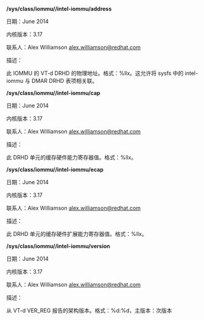 **/sys/class/iommu/<iommu>/intel-iommu/address**

日期：June 2014

内核版本：3.17

联系人：Alex Williamson <alex.williamson@redhat.com>

描述：

此 IOMMU 的 VT-d DRHD 的物理地址。格式：%llx。这允许将 sysfs 中的 intel-iommu 与 DMAR DRHD 表项相关联。

**/sys/class/iommu/<iommu>/intel-iommu/cap**

日期：June 2014

内核版本：3.17

联系人：Alex Williamson <alex.williamson@redhat.com>

描述：

此 DRHD 单元的缓存硬件能力寄存器值。格式：%llx。

**/sys/class/iommu/<iommu>/intel-iommu/ecap**

日期：June 2014

内核版本：3.17

联系人：Alex Williamson <alex.williamson@redhat.com>

描述：

此 DRHD 单元的缓存硬件扩展能力寄存器值。格式：%llx。

**/sys/class/iommu/<iommu>/intel-iommu/version**

日期：June 2014

内核版本：3.17

联系人：Alex Williamson <alex.williamson@redhat.com>

描述：

从 VT-d VER_REG 报告的架构版本。格式：%d:%d，主版本：次版本